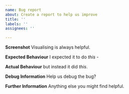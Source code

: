 ```yaml
---
name: Bug report
about: Create a report to help us improve
title: ''
labels: ''
assignees: ''

---
```


**Screenshot**
Visualising is always helpful.

**Expected Behaviour**
I expected it to do _this_ -

**Actual Behaviour**
but instead it did _this_.

**Debug Information**
Help us debug the bug?

**Further Information**
Anything else you might find helpful.
